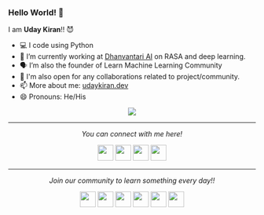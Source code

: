 ### Hello World! 👋

I am **Uday Kiran**!! 😈

- :computer: I code using Python
- 🌱 I’m currently working at [Dhanvantari AI](https://www.dhan.ai/) on RASA and deep learning.
- 🗣 I’m also the founder of Learn Machine Learning Community
- 👯 I'm also open for any collaborations related to project/community.
- 📫 More about me: [udaykiran.dev](https://udaykiran.dev)
- 😄 Pronouns: He/His

<p align="center">
  <img align="center" src="https://github-readme-stats.vercel.app/api?username=udaykondreddy&show_icons=true&title_color=ffffff&icon_color=ff1616&text_color=ffde59&bg_color=000000">
</p>

<hr>
<p align="center">
  <i>You can connect with me here!</i>
  <p align="center">
    <a href="https://twitter.com/uday_kondreddy" alt="Twitter"><img height="32" width="32" src="https://cdn.jsdelivr.net/npm/simple-icons@v3/icons/twitter.svg"/></a>
    <a href="https://www.linkedin.com/in/udaykondreddy/" alt="Linkedin"><img height="32" width="32" src="https://cdn.jsdelivr.net/npm/simple-icons@v3/icons/linkedin.svg" /></a>
    <a href="https://github.com/udaykondreddy" alt="GitHub"><img height="32" width="32" src="https://cdn.jsdelivr.net/npm/simple-icons@v3/icons/github.svg" /></a>
    <a href="https://udaykiran.dev" alt="website"><img height="32" width="32" src="https://img.icons8.com/wired/64/000000/domain.png" /></a>
  </p>

</p>

<hr>
<p align="center">
  <i>Join our community to learn something every day!!</i>

  <p align="center">
  <a href="https://www.instagram.com/learn.machinelearning/" alt="Instagram"><img height="32" width="32" src="https://cdn.jsdelivr.net/npm/simple-icons@3.3.0/icons/instagram.svg"/></a>
    <a href="https://www.linkedin.com/company/learn-machine-learning/" alt="Linkedin"><img height="32" width="32" src="https://cdn.jsdelivr.net/npm/simple-icons@v3/icons/linkedin.svg" /></a>
    <a href="https://github.com/udaykondreddy/Code-for-learn-machinelearning" alt="GitHub"><img height="32" width="32" src="https://cdn.jsdelivr.net/npm/simple-icons@v3/icons/github.svg" /></a>
  <a href="https://www.youtube.com/c/LearnMachineLearning" alt="Youtube"><img height="32" width="32" src="https://cdn.jsdelivr.net/npm/simple-icons@3.3.0/icons/youtube.svg" /></a>
    <a href="https://telegram.me/LearnDotMachineLearning" alt="Telegram"><img height="32" width="32" src="https://cdn.jsdelivr.net/npm/simple-icons@3.3.0/icons/telegram.svg" /></a>
  <a href="https://twitter.com/LearnMachineLe4" alt="GitHub"><img height="32" width="32" src="https://cdn.jsdelivr.net/npm/simple-icons@v3/icons/twitter.svg" /></a>
 
  </p>

</p>
